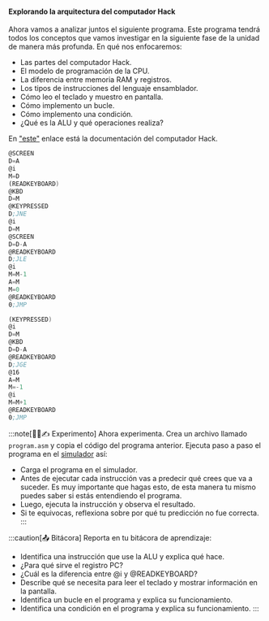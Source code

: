 #### Explorando la arquitectura del computador Hack

Ahora vamos a analizar juntos el siguiente programa. Este programa tendrá 
todos los conceptos que vamos investigar en la siguiente fase de la unidad 
de manera más profunda. En qué nos enfocaremos:

* Las partes del computador Hack.
* El modelo de programación de la CPU.
* La diferencia entre memoria RAM y registros.
* Los tipos de instrucciones del lenguaje ensamblador.
* Cómo leo el teclado y muestro en pantalla.
* Cómo implemento un bucle.
* Cómo implemento una condición.
* ¿Qué es la ALU y qué operaciones realiza?

En ["este"](https://www.nand2tetris.org/_files/ugd/44046b_7ef1c00a714c46768f08c459a6cab45a.pdf) 
enlace está la documentación del computador Hack.

``` asm
@SCREEN
D=A
@i
M=D
(READKEYBOARD)
@KBD
D=M
@KEYPRESSED
D;JNE
@i
D=M
@SCREEN
D=D-A
@READKEYBOARD
D;JLE
@i
M=M-1
A=M
M=0
@READKEYBOARD
0;JMP

(KEYPRESSED)
@i
D=M
@KBD
D=D-A
@READKEYBOARD
D;JGE
@16
A=M
M=-1
@i
M=M+1
@READKEYBOARD
0;JMP
```

:::note[🧐🧪✍️ Experimento]
Ahora experimenta. Crea un archivo llamado `program.asm` y copia el código del programa anterior. Ejecuta paso a paso el programa en el [simulador](https://nand2tetris.github.io/web-ide/cpu) así:

* Carga el programa en el simulador.
* Antes de ejecutar cada instrucción vas a predecir qué crees que va a suceder. Es muy importante 
que hagas esto, de esta manera tu mismo puedes saber si estás entendiendo el programa.
* Luego, ejecuta la instrucción y observa el resultado.
* Si te equivocas, reflexiona sobre por qué tu predicción no fue correcta.
:::

:::caution[📤 Bitácora] 
Reporta en tu bitácora de aprendizaje:
* Identifica una instrucción que use la ALU y explica qué hace.
* ¿Para qué sirve el registro PC?
* ¿Cuál es la diferencia entre @i y @READKEYBOARD?
* Describe qué se necesita para leer el teclado y mostrar información en la pantalla.
* Identifica un bucle en el programa y explica su funcionamiento.
* Identifica una condición en el programa y explica su funcionamiento.
:::

